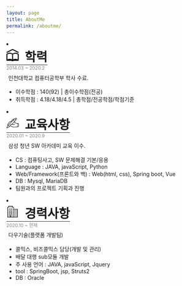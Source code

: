 ```yaml
---
layout: page
title: AboutMe
permalink: /aboutme/
---
```


<div>
    <div class="post-list">
        <li>
            <div class="c-title">
                <img class="c-logo" src="/assets/css/img/icons8-school-26.png" alt>학력
            </div>
            <div class="c-period">
                2014.03 ~ 2020.2
            </div>
            <div class="c-div">
                 인천대학교 컴퓨터공학부 학사 수료.
            </div>
            <div class="c-contents">
                <ul>
                    <li class="c-li-exept">이수학점 : 140(92)  |  총이수학점(전공)</li>
                    <li class="c-li-exept">취득학점 : 4.18/4.18/4.5  |  총학점/전공학점/학점기준</li>
                </ul>
            </div>
        </li>
          <li>
            <div class="c-title">
                <img class="c-logo" src="/assets/css/img/icons8-hand-with-pen-64.png" alt>교육사항
            </div>
            <div class="c-period">
                2020.01 ~ 2020.9
            </div>
            <div class="c-div">
                 삼성 청년 SW 아카데미 교육 이수.
            </div>
            <div class="c-contents">
                <ul>
                    <li class="c-li-exept">CS : 컴퓨팅사고, SW 문제해결 기본/응용</li>
                    <li class="c-li-exept">Language : JAVA, javaScript, Python </li>
                    <li class="c-li-exept">Web/Framework(프론트와 백) : Web(html, css), Spring boot, Vue</li>
                    <li class="c-li-exept">DB : Mysql, MariaDB </li>
                    <li class="c-li-exept">팀원과의 프로젝트 기획과 진행</li>
                </ul>
            </div>
        </li>
          <li>
            <div class="c-title">
                <img class="c-logo" src="/assets/css/img/icons8-company-50.png" alt>경력사항
            </div>
            <div class="c-period">
                2020.10 ~ 현재
            </div>
            <div class="c-div">
                 다우기술(플랫폼 개발팀)
            </div>
            <div class="c-contents">
                <ul>
                    <li class="c-li-exept">콜믹스, 비즈콜믹스 담당(개발 및 관리)</li>
                    <li class="c-li-exept">배달 대행 sub모듈 개발</li>
                    <li class="c-li-exept">주 사용 언어 : JAVA, javaScript, Jquery </li>
                    <li class="c-li-exept">tool : SpringBoot, jsp, Struts2 </li>
                    <li class="c-li-exept">DB : Oracle </li>
                </ul>
            </div>
        </li>
    </div>

<style>
.c-logo{
    min-width: 10px;
    min-height: 10px;
    width: 2rem;
    height: 2rem;
    margin-top: -0.4rem;
    margin-right: 1rem;
}

.c-title{
    font-size: 2rem;
    width:fit-content;
    font-weight: bold;
    border-bottom: 1px solid;
}

.c-period{
    font-size: 0.75rem;
    color: #00000077;
}

.c-div{
    padding-top : 0.5%;
    padding-bottom :0.5%;
    margin : 1%;
}

.c-li-exept{
    
}
</style>